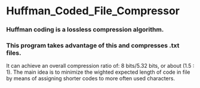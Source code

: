 # Huffman_Coded_File_Compressor
### Huffman coding is a lossless compression algorithm. 
### This program takes advantage of this and compresses .txt files. 
It can achieve an overall compression ratio of: 8 bits/5.32 bits, or about (1.5 : 1).
The main idea is to minimize the wighted expected length of code in file by means of assigning shorter codes to more often used characters.
